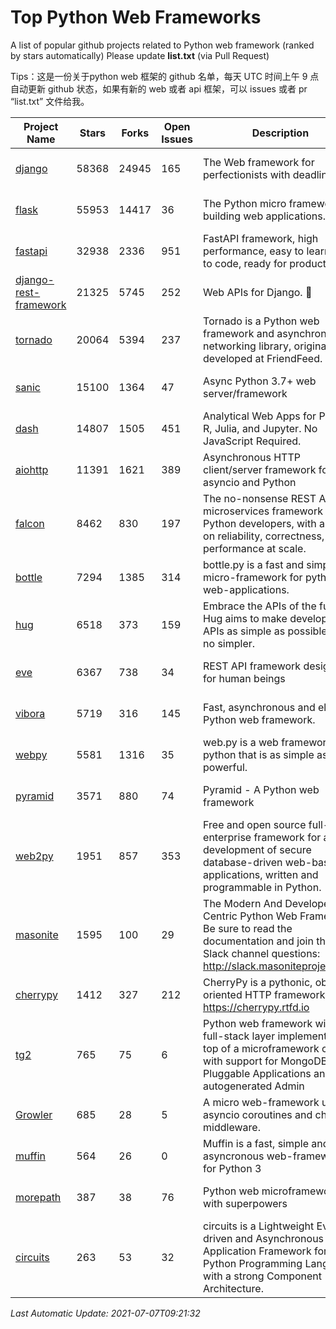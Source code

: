 # Top Python Web Frameworks
A list of popular github projects related to Python web framework (ranked by stars automatically)
Please update **list.txt** (via Pull Request)

Tips：这是一份关于python web 框架的 github 名单，每天 UTC 时间上午 9 点自动更新 github 状态，如果有新的 web 或者 api 框架，可以 issues 或者 pr “list.txt” 文件给我。

| Project Name | Stars | Forks | Open Issues | Description | Last Commit |
| ------------ | ----- | ----- | ----------- | ----------- | ----------- |
| [django](https://github.com/django/django) | 58368 | 24945 | 165 | The Web framework for perfectionists with deadlines. | 2021-07-07 09:19:33 |
| [flask](https://github.com/pallets/flask) | 55953 | 14417 | 36 | The Python micro framework for building web applications. | 2021-07-06 20:06:20 |
| [fastapi](https://github.com/tiangolo/fastapi) | 32938 | 2336 | 951 | FastAPI framework, high performance, easy to learn, fast to code, ready for production | 2021-07-05 11:45:43 |
| [django-rest-framework](https://github.com/encode/django-rest-framework) | 21325 | 5745 | 252 | Web APIs for Django. 🎸 | 2021-07-01 14:04:44 |
| [tornado](https://github.com/tornadoweb/tornado) | 20064 | 5394 | 237 | Tornado is a Python web framework and asynchronous networking library, originally developed at FriendFeed. | 2021-05-30 15:33:14 |
| [sanic](https://github.com/sanic-org/sanic) | 15100 | 1364 | 47 | Async Python 3.7+ web server/framework | Build fast. Run fast. | 2021-07-06 05:24:20 |
| [dash](https://github.com/plotly/dash) | 14807 | 1505 | 451 | Analytical Web Apps for Python, R, Julia, and Jupyter. No JavaScript Required. | 2021-06-29 01:40:29 |
| [aiohttp](https://github.com/aio-libs/aiohttp) | 11391 | 1621 | 389 | Asynchronous HTTP client/server framework for asyncio and Python | 2021-07-06 10:48:05 |
| [falcon](https://github.com/falconry/falcon) | 8462 | 830 | 197 | The no-nonsense REST API and microservices framework for Python developers, with a focus on reliability, correctness, and performance at scale. | 2021-06-26 13:51:49 |
| [bottle](https://github.com/bottlepy/bottle) | 7294 | 1385 | 314 | bottle.py is a fast and simple micro-framework for python web-applications. | 2021-01-01 15:17:44 |
| [hug](https://github.com/hugapi/hug) | 6518 | 373 | 159 | Embrace the APIs of the future. Hug aims to make developing APIs as simple as possible, but no simpler. | 2020-08-10 05:07:26 |
| [eve](https://github.com/pyeve/eve) | 6367 | 738 | 34 | REST API framework designed for human beings | 2021-03-14 16:47:07 |
| [vibora](https://github.com/vibora-io/vibora) | 5719 | 316 | 145 | Fast, asynchronous and elegant Python web framework. | 2019-02-11 10:54:12 |
| [webpy](https://github.com/webpy/webpy) | 5581 | 1316 | 35 | web.py is a web framework for python that is as simple as it is powerful.  | 2021-03-03 00:03:19 |
| [pyramid](https://github.com/Pylons/pyramid) | 3571 | 880 | 74 | Pyramid - A Python web framework | 2021-03-15 06:21:30 |
| [web2py](https://github.com/web2py/web2py) | 1951 | 857 | 353 | Free and open source full-stack enterprise framework for agile development of secure database-driven web-based applications, written and programmable in Python. | 2021-06-26 20:08:50 |
| [masonite](https://github.com/MasoniteFramework/masonite) | 1595 | 100 | 29 | The Modern And Developer Centric Python Web Framework. Be sure to read the documentation and join the Slack channel questions: http://slack.masoniteproject.com | 2021-05-28 04:15:49 |
| [cherrypy](https://github.com/cherrypy/cherrypy) | 1412 | 327 | 212 | CherryPy is a pythonic, object-oriented HTTP framework.      https://cherrypy.rtfd.io | 2021-07-03 22:30:08 |
| [tg2](https://github.com/TurboGears/tg2) | 765 | 75 | 6 | Python web framework with full-stack layer implemented on top of a microframework core with support for MongoDB, Pluggable Applications and autogenerated Admin | 2021-05-26 09:26:31 |
| [Growler](https://github.com/pyGrowler/Growler) | 685 | 28 | 5 | A micro web-framework using asyncio coroutines and chained middleware. | 2020-03-08 07:51:41 |
| [muffin](https://github.com/klen/muffin) | 564 | 26 | 0 | Muffin is a fast, simple and asyncronous web-framework for Python 3 | 2021-07-07 08:58:41 |
| [morepath](https://github.com/morepath/morepath) | 387 | 38 | 76 | Python web microframework with superpowers | 2021-04-18 14:33:02 |
| [circuits](https://github.com/circuits/circuits) | 263 | 53 | 32 | circuits is a Lightweight Event driven and Asynchronous Application Framework for the Python Programming Language with a strong Component Architecture. | 2020-12-16 08:37:47 |

*Last Automatic Update: 2021-07-07T09:21:32*